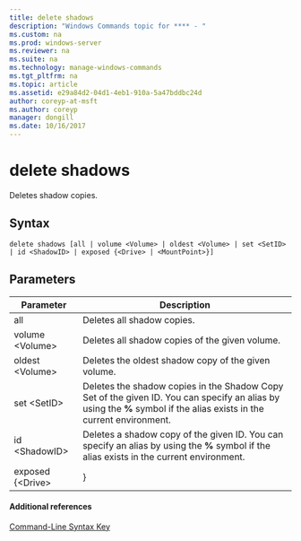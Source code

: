 ```yaml
---
title: delete shadows
description: "Windows Commands topic for **** - "
ms.custom: na
ms.prod: windows-server
ms.reviewer: na
ms.suite: na
ms.technology: manage-windows-commands
ms.tgt_pltfrm: na
ms.topic: article
ms.assetid: e29a84d2-04d1-4eb1-910a-5a47bddbc24d
author: coreyp-at-msft
ms.author: coreyp
manager: dongill
ms.date: 10/16/2017
---
```


# delete shadows



Deletes shadow copies.

## Syntax

```
delete shadows [all | volume <Volume> | oldest <Volume> | set <SetID> | id <ShadowID> | exposed {<Drive> | <MountPoint>}]
```

## Parameters

|     Parameter     |                                                                             Description                                                                              |
|-------------------|----------------------------------------------------------------------------------------------------------------------------------------------------------------------|
|        all        |                                                                      Deletes all shadow copies.                                                                      |
| volume \<Volume>  |                                                            Deletes all shadow copies of the given volume.                                                            |
| oldest \<Volume>  |                                                         Deletes the oldest shadow copy of the given volume.                                                          |
|   set \<SetID>    | Deletes the shadow copies in the Shadow Copy Set of the given ID. You can specify an alias by using the **%** symbol if the alias exists in the current environment. |
|  id \<ShadowID>   |              Deletes a shadow copy of the given ID. You can specify an alias by using the **%** symbol if the alias exists in the current environment.               |
| exposed {\<Drive> |                                                                            <MountPoint>}                                                                             |

#### Additional references

[Command-Line Syntax Key](command-line-syntax-key.md)